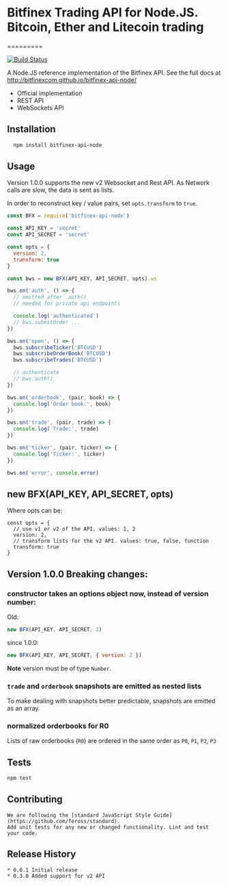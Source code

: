 # Bitfinex Trading API for Node.JS. Bitcoin, Ether and Litecoin trading
=========

[![Build Status](https://travis-ci.org/bitfinexcom/bitfinex-api-node.svg?branch=master)](https://travis-ci.org/bitfinexcom/bitfinex-api-node)

A Node.JS reference implementation of the Bitfinex API. See the full docs at <http://bitfinexcom.github.io/bitfinex-api-node/>

* Official implementation
* REST API
* WebSockets API

## Installation
```bash
  npm install bitfinex-api-node
```

## Usage

Version 1.0.0 supports the new v2 Websocket and Rest API. As Network calls are slow, the data is sent as lists.

In order to reconstruct key / value pairs, set `opts.transform` to `true`.

```js
const BFX = require('bitfinex-api-node')

const API_KEY = 'secret'
const API_SECRET = 'secret'

const opts = {
  version: 2,
  transform: true
}

const bws = new BFX(API_KEY, API_SECRET, opts).ws

bws.on('auth', () => {
  // emitted after .auth()
  // needed for private api endpoints

  console.log('authenticated')
  // bws.submitOrder ...
})

bws.on('open', () => {
  bws.subscribeTicker('BTCUSD')
  bws.subscribeOrderBook('BTCUSD')
  bws.subscribeTrades('BTCUSD')

  // authenticate
  // bws.auth()
})

bws.on('orderbook', (pair, book) => {
  console.log('Order book:', book)
})

bws.on('trade', (pair, trade) => {
  console.log('Trade:', trade)
})

bws.on('ticker', (pair, ticker) => {
  console.log('Ticker:', ticker)
})

bws.on('error', console.error)
```

## new BFX(API_KEY, API_SECRET, opts)

Where opts can be:

```
const opts = {
  // use v1 or v2 of the API, values: 1, 2
  version: 2,
  // transform lists for the v2 API. values: true, false, function
  transform: true
}
```

## Version 1.0.0 Breaking changes:

### constructor takes an options object now, instead of version number:

Old:

```js
new BFX(API_KEY, API_SECRET, 2)
```

since 1.0.0:

```js
new BFX(API_KEY, API_SECRET, { version: 2 })
```
**Note** version must be of type `Number`.

### `trade` and `orderbook` snapshots are emitted as nested lists

To make dealing with snapshots better predictable, snapshots are emitted as an array.

### normalized orderbooks for R0

Lists of raw orderbooks (`R0`) are ordered in the same order as `P0`, `P1`, `P2`, `P3`


## Tests

```bash
npm test
```

## Contributing

```
We are following the [standard JavaScript Style Guide](https://github.com/feross/standard).
Add unit tests for any new or changed functionality. Lint and test your code.
```

## Release History
```
* 0.0.1 Initial release
* 0.3.0 Added support for v2 API
```
